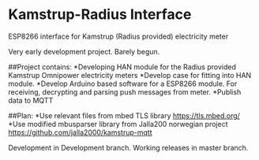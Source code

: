 # Kamstrup-Radius Interface
 ESP8266 interface for Kamstrup (Radius provided) electricity meter

Very early development project. Barely begun.

##Project contains:
*Developing HAN module for the Radius provided Kamstrup Omnipower electricity meters
*Develop case for fitting into HAN module.
*Develop Arduino based software for a ESP8266 module. For receiving, decrypting and parsing push messages from meter.
*Publish data to MQTT

##Plan: 
*Use relevant files from mbed TLS library https://tls.mbed.org/
*Use modified mbusparser library from Jalla200 norwegian project https://github.com/jalla2000/kamstrup-mqtt

Development in Development branch. Working releases in master branch.